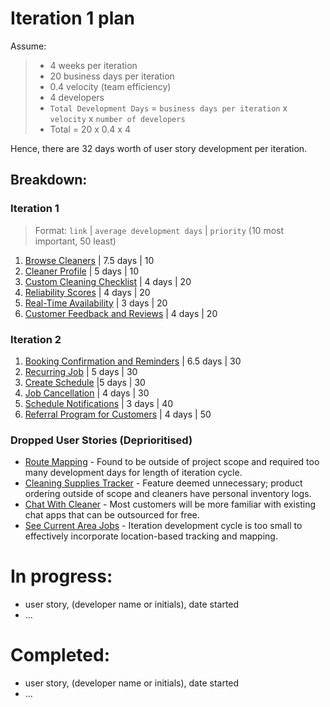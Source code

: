 # Iteration 1 plan
Assume:
> - 4 weeks per iteration
> - 20 business days per iteration
> - 0.4 velocity (team efficiency)
> - 4 developers 
> - `Total Development Days` = `business days per iteration` x `velocity` x `number of developers`
> - Total = 20 x 0.4 x 4

Hence, there are 32 days worth of user story development per iteration.

## Breakdown:
   
### Iteration 1
> Format: `link` | `average development days` | `priority` (10 most important, 50 least)
1. [Browse Cleaners](/user_stories/user_story_browse_cleaners.md) | 7.5 days | 10
2. [Cleaner Profile](/user_stories/user_story_create_cleaner_profile.md) | 5 days | 10
3. [Custom Cleaning Checklist](/user_stories/user_story_custom_cleaning_checklist.md) | 4 days | 20
4. [Reliability Scores](/user_stories/user_story_reliability_scores.md) | 4 days | 20
5. [Real-Time Availability](/user_stories/user_story_real_time_availability.md) | 3 days | 20
6. [Customer Feedback and Reviews](/user_stories/user_story_customer_feedback.md) | 4 days | 20

### Iteration 2
1. [Booking Confirmation and Reminders](/user_stories/user_story_booking_confirmation_and_reminders.md) | 6.5 days | 30
2. [Recurring Job](/user_stories/user_story_recurring_job.md) | 5 days | 30
3. [Create Schedule](/user_stories/user_story_create_schedule.md) |5 days | 30
4. [Job Cancellation](/user_stories/user_story_handle_cancellations.md) | 4 days | 30
5. [Schedule Notifications](/user_stories/user_story_schedule_notifications.md) | 3 days | 40
6. [Referral Program for Customers](/user_stories/user_story_referral_program_for_customers.md) | 4 days | 50

### Dropped User Stories (Deprioritised)
* [Route Mapping](/user_stories/user_story_efficient_route_mapping.md) - Found to be outside of project scope and required too many development days for length of iteration cycle.
* [Cleaning Supplies Tracker](/user_stories/user_story_cleaning_supplies_tracking.md) - Feature deemed unnecessary; product ordering outside of scope and cleaners have personal inventory logs. 
* [Chat With Cleaner](/user_stories/user_story_chat_with_hired_cleaner.md) - Most customers will be more familiar with existing chat apps that can be outsourced for free.
* [See Current Area Jobs](/user_stories/user_story_see_current_area_cleaning_jobs.md) - Iteration development cycle is too small to effectively incorporate location-based tracking and mapping.

# In progress:
* user story, (developer name or initials), date started
* ...

# Completed:
* user story, (developer name or initials), date started
* ...

